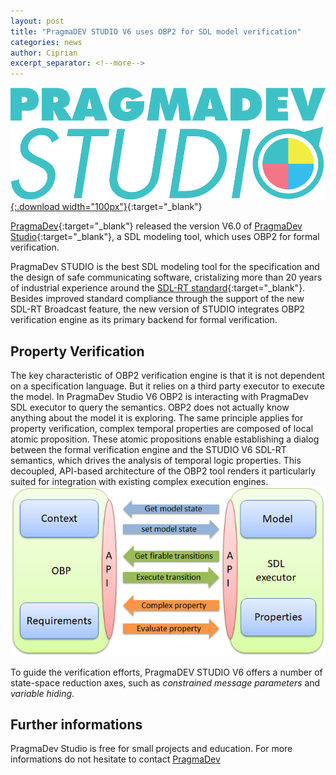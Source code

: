 ```yaml
---
layout: post
title: "PragmaDEV STUDIO V6 uses OBP2 for SDL model verification"
categories: news
author: Ciprian
excerpt_separator: <!--more-->
---
```


[![process](/images/logo_studio.gif){:.download width="100px"}](http://www.pragmadev.com/product/studio.html){:target="_blank"}

[PragmaDev](https://www.pragmadev.com/){:target="_blank"} released the version V6.0 of [PragmaDev Studio](http://www.pragmadev.com/product/studio.html){:target="_blank"}, a SDL modeling tool, which uses OBP2 for formal verification.
<!--more-->

PragmaDev STUDIO is the best SDL modeling tool for the specification and the design of safe communicating software, cristalizing more than 20 years of industrial experience around the [SDL-RT standard](http://www.sdl-rt.org/){:target="_blank"}. Besides improved standard compliance through the support of the new SDL-RT Broadcast feature, the new version of STUDIO integrates OBP2 verification engine as its primary backend for formal verification.

## Property Verification

The key characteristic of OBP2 verification engine is that it is not dependent on a specification language. But it relies on a third party executor to execute the model. In PragmaDev Studio V6 OBP2 is interacting with PragmaDev SDL executor to query the semantics. OBP2 does not actually know anything about the model it is exploring. The same principle applies for property verification, complex temporal properties are composed of local atomic proposition. These atomic propositions enable establishing a dialog between the formal verification engine and the STUDIO V6 SDL-RT semantics, which drives the analysis of temporal logic properties.
This decoupled, API-based architecture of the OBP2 tool renders it particularly suited for integration with existing complex execution engines.
![overview](/images/ObpIntegrationArchitecture.png)

To guide the verification efforts, PragmaDEV STUDIO V6 offers a number of state-space reduction axes, such as *constrained message parameters* and *variable hiding*.

## Further informations

PragmaDev Studio is free for small projects and education. For more informations do not hesitate to contact [PragmaDev](https://www.pragmadev.com/contact.html)
